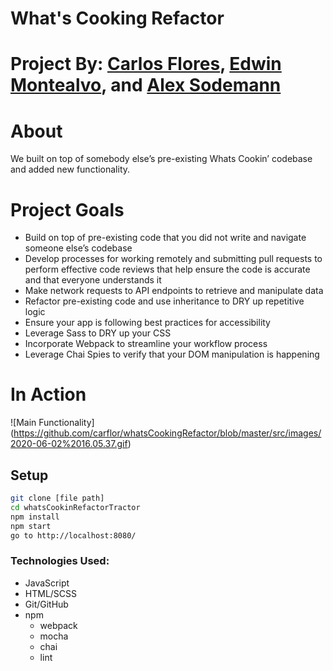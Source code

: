 # What's Cooking Refactor

# Project By: [Carlos Flores](https://github.com/carflor), [Edwin Montealvo](https://github.com/emontealvo), and [Alex Sodemann](https://github.com/asodemann18)

# About
We built on top of somebody else’s pre-existing Whats Cookin’ codebase and added new functionality.

# Project Goals
* Build on top of pre-existing code that you did not write and navigate someone else’s codebase
* Develop processes for working remotely and submitting pull requests to perform effective code reviews that help ensure the code is accurate and that everyone understands it
* Make network requests to API endpoints to retrieve and manipulate data
* Refactor pre-existing code and use inheritance to DRY up repetitive logic
* Ensure your app is following best practices for accessibility
* Leverage Sass to DRY up your CSS
* Incorporate Webpack to streamline your workflow process
* Leverage Chai Spies to verify that your DOM manipulation is happening

# In Action
![Main Functionality] (https://github.com/carflor/whatsCookingRefactor/blob/master/src/images/2020-06-02%2016.05.37.gif)

## Setup
```bash
git clone [file path]
cd whatsCookinRefactorTractor
npm install
npm start
go to http://localhost:8080/
```
### Technologies Used:
* JavaScript
* HTML/SCSS
* Git/GitHub
* npm
  * webpack
  * mocha
  * chai
  * lint
